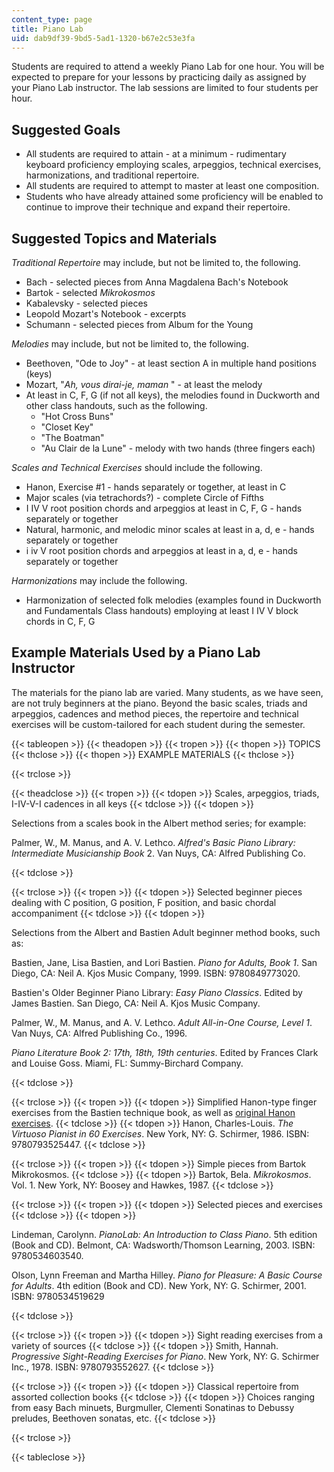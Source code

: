 ```yaml
---
content_type: page
title: Piano Lab
uid: dab9df39-9bd5-5ad1-1320-b67e2c53e3fa
---
```


Students are required to attend a weekly Piano Lab for one hour. You will be expected to prepare for your lessons by practicing daily as assigned by your Piano Lab instructor. The lab sessions are limited to four students per hour.

Suggested Goals
---------------

*   All students are required to attain - at a minimum - rudimentary keyboard proficiency employing scales, arpeggios, technical exercises, harmonizations, and traditional repertoire.
*   All students are required to attempt to master at least one composition.
*   Students who have already attained some proficiency will be enabled to continue to improve their technique and expand their repertoire.

Suggested Topics and Materials
------------------------------

_Traditional Repertoire_ may include, but not be limited to, the following.

*   Bach - selected pieces from Anna Magdalena Bach's Notebook
*   Bartok - selected _Mikrokosmos_
*   Kabalevsky - selected pieces
*   Leopold Mozart's Notebook - excerpts
*   Schumann - selected pieces from Album for the Young

_Melodies_ may include, but not be limited to, the following.

*   Beethoven, "Ode to Joy" - at least section A in multiple hand positions (keys)
*   Mozart, "_Ah, vous dirai-je, maman_ " - at least the melody
*   At least in C, F, G (if not all keys), the melodies found in Duckworth and other class handouts, such as the following.
    *   "Hot Cross Buns"
    *   "Closet Key"
    *   "The Boatman"
    *   "Au Clair de la Lune" - melody with two hands (three fingers each)

_Scales and Technical Exercises_ should include the following.

*   Hanon, Exercise #1 - hands separately or together, at least in C
*   Major scales (via tetrachords?) - complete Circle of Fifths
*   I IV V root position chords and arpeggios at least in C, F, G - hands separately or together
*   Natural, harmonic, and melodic minor scales at least in a, d, e - hands separately or together
*   i iv V root position chords and arpeggios at least in a, d, e - hands separately or together

_Harmonizations_ may include the following.

*   Harmonization of selected folk melodies (examples found in Duckworth and Fundamentals Class handouts) employing at least I IV V block chords in C, F, G

Example Materials Used by a Piano Lab Instructor
------------------------------------------------

The materials for the piano lab are varied. Many students, as we have seen, are not truly beginners at the piano. Beyond the basic scales, triads and arpeggios, cadences and method pieces, the repertoire and technical exercises will be custom-tailored for each student during the semester.  

{{< tableopen >}}
{{< theadopen >}}
{{< tropen >}}
{{< thopen >}}
TOPICS
{{< thclose >}}
{{< thopen >}}
EXAMPLE MATERIALS
{{< thclose >}}

{{< trclose >}}

{{< theadclose >}}
{{< tropen >}}
{{< tdopen >}}
Scales, arpeggios, triads, I-IV-V-I cadences in all keys
{{< tdclose >}}
{{< tdopen >}}


Selections from a scales book in the Albert method series; for example:

Palmer, W., M. Manus, and A. V. Lethco. _Alfred's Basic Piano Library: Intermediate Musicianship Book_ 2. Van Nuys, CA: Alfred Publishing Co.


{{< tdclose >}}

{{< trclose >}}
{{< tropen >}}
{{< tdopen >}}
Selected beginner pieces dealing with C position, G position, F position, and basic chordal accompaniment
{{< tdclose >}}
{{< tdopen >}}


Selections from the Albert and Bastien Adult beginner method books, such as:

Bastien, Jane, Lisa Bastien, and Lori Bastien. _Piano for Adults, Book 1_. San Diego, CA: Neil A. Kjos Music Company, 1999. ISBN: 9780849773020.

Bastien's Older Beginner Piano Library: _Easy Piano Classics_. Edited by James Bastien. San Diego, CA: Neil A. Kjos Music Company.

Palmer, W., M. Manus, and A. V. Lethco. _Adult All-in-One Course, Level 1_. Van Nuys, CA: Alfred Publishing Co., 1996.

_Piano Literature Book 2: 17th, 18th, 19th centuries_. Edited by Frances Clark and Louise Goss. Miami, FL: Summy-Birchard Company.


{{< tdclose >}}

{{< trclose >}}
{{< tropen >}}
{{< tdopen >}}
Simplified Hanon-type finger exercises from the Bastien technique book, as well as [original Hanon exercises](http://en.wikipedia.org/wiki/The_Virtuoso_Pianist_In_60_Exercises).
{{< tdclose >}}
{{< tdopen >}}
Hanon, Charles-Louis. _The Virtuoso Pianist in 60 Exercises_. New York, NY: G. Schirmer, 1986. ISBN: 9780793525447.
{{< tdclose >}}

{{< trclose >}}
{{< tropen >}}
{{< tdopen >}}
Simple pieces from Bartok Mikrokosmos.
{{< tdclose >}}
{{< tdopen >}}
Bartok, Bela. _Mikrokosmos_. Vol. 1. New York, NY: Boosey and Hawkes, 1987.
{{< tdclose >}}

{{< trclose >}}
{{< tropen >}}
{{< tdopen >}}
Selected pieces and exercises
{{< tdclose >}}
{{< tdopen >}}


Lindeman, Carolynn. _PianoLab: An Introduction to Class Piano_. 5th edition (Book and CD). Belmont, CA: Wadsworth/Thomson Learning, 2003. ISBN: 9780534603540.

Olson, Lynn Freeman and Martha Hilley. _Piano for Pleasure: A Basic Course for Adults_. 4th edition (Book and CD). New York, NY: G. Schirmer, 2001. ISBN: 9780534519629


{{< tdclose >}}

{{< trclose >}}
{{< tropen >}}
{{< tdopen >}}
Sight reading exercises from a variety of sources
{{< tdclose >}}
{{< tdopen >}}
Smith, Hannah. _Progressive Sight-Reading Exercises for Piano_. New York, NY: G. Schirmer Inc., 1978. ISBN: 9780793552627.
{{< tdclose >}}

{{< trclose >}}
{{< tropen >}}
{{< tdopen >}}
Classical repertoire from assorted collection books
{{< tdclose >}}
{{< tdopen >}}
Choices ranging from easy Bach minuets, Burgmuller, Clementi Sonatinas to Debussy preludes, Beethoven sonatas, etc.
{{< tdclose >}}

{{< trclose >}}

{{< tableclose >}}